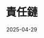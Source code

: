 ---
title: 責任鏈
date: 2025-04-29
keywords: Java, Design patterns, Chain of Responsibility Pattern
---